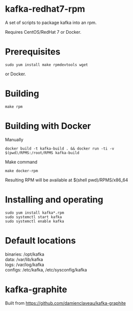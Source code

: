 # kafka-redhat7-rpm

A set of scripts to package kafka into an rpm.

Requires CentOS/RedHat 7 or Docker.

# Prerequisites

    sudo yum install make rpmdevtools wget

or Docker.

# Building

    make rpm

# Building with Docker

Manually

    docker build -t kafka-build . && docker run -ti -v $(pwd)/RPMS:/root/RPMS kafka-build

Make command

    make docker-rpm

Resulting RPM will be available at $(shell pwd)/RPMS/x86_64

# Installing and operating

    sudo yum install kafka*.rpm
    sudo systemctl start kafka
    sudo systemctl enable kafka

# Default locations

binaries: /opt/kafka  
data:     /var/lib/kafka  
logs:     /var/log/kafka  
configs:  /etc/kafka, /etc/sysconfig/kafka  

# kafka-graphite

Built from https://github.com/damienclaveau/kafka-graphite
